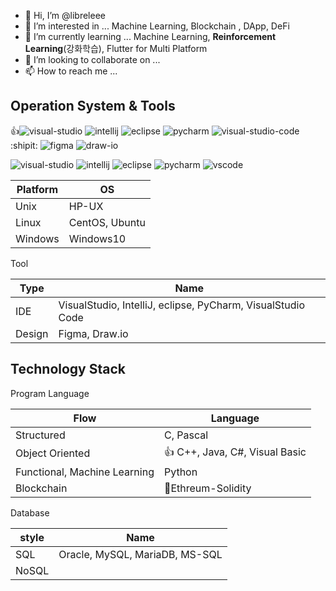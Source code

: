- 👋 Hi, I’m @libreleee
- 👀 I’m interested in ... Machine Learning, Blockchain , DApp, DeFi
- 🌱 I’m currently learning ... Machine Learning, **Reinforcement Learning**(강화학습), Flutter for Multi Platform
- 💞️ I’m looking to collaborate on ...
- 📫 How to reach me ...

## Operation System & Tools
 
:+1:![visual-studio](https://user-images.githubusercontent.com/117779419/202929324-2960a3a0-19ce-4314-8e03-87421b25522d.png)
![intellij](https://user-images.githubusercontent.com/117779419/202929261-d02a9305-184c-4c2e-bab8-80963aa7670d.png)
![eclipse](https://user-images.githubusercontent.com/117779419/202929268-1e55da6e-a36f-4756-bcfb-db3d36880605.png)
![pycharm](https://user-images.githubusercontent.com/117779419/202929278-4e7760ae-4e0d-4807-93ed-56e7b02c047b.png)
![visual-studio-code](https://user-images.githubusercontent.com/117779419/202929286-ee947981-1b41-4cf6-97c6-697268d23170.png):shipit: ![figma](https://user-images.githubusercontent.com/117779419/208801895-080495f9-36e5-4971-9861-6e4226b2a201.png) ![draw-io](https://user-images.githubusercontent.com/117779419/208802547-6d3466db-4803-4a56-b45b-78c420fd7e99.png)

![visual-studio](https://img.shields.io/badge/Visual_Studio-5C2D91?style=for-the-badge&logo=visual%20studio&logoColor=white)
![intellij](https://img.shields.io/badge/IntelliJ_IDEA-000000.svg?style=for-the-badge&logo=intellij-idea&logoColor=white)
![eclipse](https://img.shields.io/badge/Eclipse-2C2255?style=for-the-badge&logo=eclipse&logoColor=white)
![pycharm](https://img.shields.io/badge/PyCharm-000000.svg?&style=for-the-badge&logo=PyCharm&logoColor=white)
![vscode](https://img.shields.io/badge/VSCode-0078D4?style=for-the-badge&logo=visual%20studio%20code&logoColor=white)




| Platform            | OS        |
|-----------------|---------------|
| Unix      | HP-UX |
| Linux      | CentOS, Ubuntu |
| Windows    | Windows10 |

Tool

| Type            | Name      |
|-----------------|---------------|
|IDE                   |VisualStudio, IntelliJ, eclipse, PyCharm, VisualStudio Code               |
|Design                   |Figma, Draw.io               |

## Technology Stack

<!---
libreleee/libreleee is a ✨ special ✨ repository because its `README.md` (this file) appears on your GitHub profile.
You can click the Preview link to take a look at your changes.
--->
Program Language

| Flow            | Language        |
|-----------------|---------------|
| Structured      | C, Pascal |
| Object Oriented |:+1: C++, Java, C#, Visual Basic       |
| Functional, Machine Learning      | Python        |
| Blockchain      | 🌱Ethreum-Solidity        |


Database

| style            | Name      |
|-----------------|---------------|
|SQL                   |Oracle, MySQL, MariaDB, MS-SQL               |
|NoSQL               |         |

